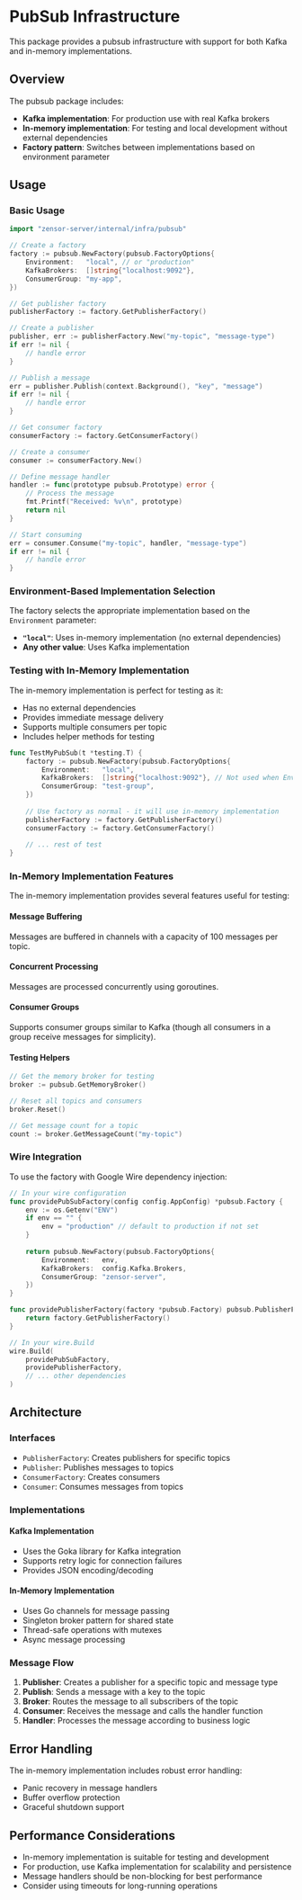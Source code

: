 # PubSub Infrastructure

This package provides a pubsub infrastructure with support for both Kafka and in-memory implementations.

## Overview

The pubsub package includes:
- **Kafka implementation**: For production use with real Kafka brokers
- **In-memory implementation**: For testing and local development without external dependencies
- **Factory pattern**: Switches between implementations based on environment parameter

## Usage

### Basic Usage

```go
import "zensor-server/internal/infra/pubsub"

// Create a factory
factory := pubsub.NewFactory(pubsub.FactoryOptions{
    Environment:   "local", // or "production"
    KafkaBrokers:  []string{"localhost:9092"},
    ConsumerGroup: "my-app",
})

// Get publisher factory
publisherFactory := factory.GetPublisherFactory()

// Create a publisher
publisher, err := publisherFactory.New("my-topic", "message-type")
if err != nil {
    // handle error
}

// Publish a message
err = publisher.Publish(context.Background(), "key", "message")
if err != nil {
    // handle error
}

// Get consumer factory
consumerFactory := factory.GetConsumerFactory()

// Create a consumer
consumer := consumerFactory.New()

// Define message handler
handler := func(prototype pubsub.Prototype) error {
    // Process the message
    fmt.Printf("Received: %v\n", prototype)
    return nil
}

// Start consuming
err = consumer.Consume("my-topic", handler, "message-type")
if err != nil {
    // handle error
}
```

### Environment-Based Implementation Selection

The factory selects the appropriate implementation based on the `Environment` parameter:

- **`"local"`**: Uses in-memory implementation (no external dependencies)
- **Any other value**: Uses Kafka implementation

### Testing with In-Memory Implementation

The in-memory implementation is perfect for testing as it:
- Has no external dependencies
- Provides immediate message delivery
- Supports multiple consumers per topic
- Includes helper methods for testing

```go
func TestMyPubSub(t *testing.T) {
    factory := pubsub.NewFactory(pubsub.FactoryOptions{
        Environment:   "local",
        KafkaBrokers:  []string{"localhost:9092"}, // Not used when Environment=local
        ConsumerGroup: "test-group",
    })
    
    // Use factory as normal - it will use in-memory implementation
    publisherFactory := factory.GetPublisherFactory()
    consumerFactory := factory.GetConsumerFactory()
    
    // ... rest of test
}
```

### In-Memory Implementation Features

The in-memory implementation provides several features useful for testing:

#### Message Buffering
Messages are buffered in channels with a capacity of 100 messages per topic.

#### Concurrent Processing
Messages are processed concurrently using goroutines.

#### Consumer Groups
Supports consumer groups similar to Kafka (though all consumers in a group receive messages for simplicity).

#### Testing Helpers

```go
// Get the memory broker for testing
broker := pubsub.GetMemoryBroker()

// Reset all topics and consumers
broker.Reset()

// Get message count for a topic
count := broker.GetMessageCount("my-topic")
```

### Wire Integration

To use the factory with Google Wire dependency injection:

```go
// In your wire configuration
func providePubSubFactory(config config.AppConfig) *pubsub.Factory {
    env := os.Getenv("ENV")
    if env == "" {
        env = "production" // default to production if not set
    }
    
    return pubsub.NewFactory(pubsub.FactoryOptions{
        Environment:   env,
        KafkaBrokers:  config.Kafka.Brokers,
        ConsumerGroup: "zensor-server",
    })
}

func providePublisherFactory(factory *pubsub.Factory) pubsub.PublisherFactory {
    return factory.GetPublisherFactory()
}

// In your wire.Build
wire.Build(
    providePubSubFactory,
    providePublisherFactory,
    // ... other dependencies
)
```

## Architecture

### Interfaces

- `PublisherFactory`: Creates publishers for specific topics
- `Publisher`: Publishes messages to topics
- `ConsumerFactory`: Creates consumers
- `Consumer`: Consumes messages from topics

### Implementations

#### Kafka Implementation
- Uses the Goka library for Kafka integration
- Supports retry logic for connection failures
- Provides JSON encoding/decoding

#### In-Memory Implementation
- Uses Go channels for message passing
- Singleton broker pattern for shared state
- Thread-safe operations with mutexes
- Async message processing

### Message Flow

1. **Publisher**: Creates a publisher for a specific topic and message type
2. **Publish**: Sends a message with a key to the topic
3. **Broker**: Routes the message to all subscribers of the topic
4. **Consumer**: Receives the message and calls the handler function
5. **Handler**: Processes the message according to business logic

## Error Handling

The in-memory implementation includes robust error handling:
- Panic recovery in message handlers
- Buffer overflow protection
- Graceful shutdown support

## Performance Considerations

- In-memory implementation is suitable for testing and development
- For production, use Kafka implementation for scalability and persistence
- Message handlers should be non-blocking for best performance
- Consider using timeouts for long-running operations 